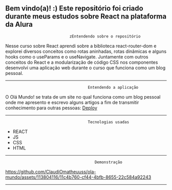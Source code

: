 <h2>
  Bem vindo(a)! :)
   Este repositório foi criado durante meus estudos sobre React na plataforma da Alura
</h2>

                                zEntendendo sobre o repositório

  <div>
   Nesse curso sobre React aprendi sobre a biblioteca react-router-dom e explorei diversos conceitos como rotas aninhadas, rotas dinâmicas e alguns hooks como o useParams e o useNavigate. Juntamente com outros conceitos do React e a modularização de código CSS nos componentes desenvolvi uma aplicação web durante o curso que funciona como um blog pessoal.
  </div>



----------------------------------------------------------------------------------------------------------------------------------------

                                        Entendendo a aplicação
<div>
  O Olá Mundo! se trata de um site no qual funciona como um blog pessoal onde me apresento e escrevo alguns artigos a fim de transmitir conhecimento para outras pessoas: <a href="https://ola-mundo-sage.vercel.app/" target="_blank">Deploy</a>
</div>


  
----------------------------------------------------------------------------------------------------------------------------------------
                                        Tecnologias usadas 
* REACT
* JS
* CSS
* HTML


----------------------------------------------------------------------------------------------------------------------------------------
                                           Demonstração 


https://github.com/ClaudiOmatheuuss/ola-mundo/assets/113804116/11c4b760-cf44-4bfb-8655-22c584a92243




----------------------------------------------------------------------------------------------------------------------------------------
